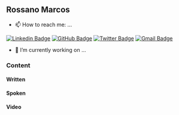## Rossano Marcos

- 📫 How to reach me: ...

[![Linkedin Badge](https://img.shields.io/badge/-Rossano%20Marcos-blue?style=flat-square&logo=linkedin&logoColor=white)](https://www.linkedin.com/in/rossanomarcos/)
[![GitHub Badge](https://img.shields.io/badge/-Rossano%20Marcos-black?style=flat-square&logo=github&logoColor=white)](https://github.com/rossanomarcos)
[![Twitter Badge](https://img.shields.io/badge/-rossanomarcos-1da1f2?style=flat-square&logo=twitter&logoColor=white)](https://twitter.com/rossanomarcos)
[![Gmail Badge](https://img.shields.io/badge/-rossanomarcos@gmail.com-c14438?style=flat-square&logo=gmail&logoColor=white)](mailto:rossanomarcos@gmail.com)

- 🔭 I’m currently working on ...

### Content

#### Written

#### Spoken

#### Video


<!--
**rossanomarcos/rossanomarcos** is a ✨ _special_ ✨ repository because its `README.md` (this file) appears on your GitHub profile.

Here are some ideas to get you started:

- 🔭 I’m currently working on ...
- 🌱 I’m currently learning ...
- 👯 I’m looking to collaborate on ...
- 🤔 I’m looking for help with ...
- 💬 Ask me about ...
- 📫 How to reach me: ...
- 😄 Pronouns: ...
- ⚡ Fun fact: ...
-->
